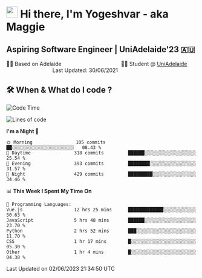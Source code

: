 <h1><img src="https://emojis.slackmojis.com/emojis/images/1531849430/4246/blob-sunglasses.gif?1531849430" width="30"/> Hi there, I'm Yogeshvar - aka Maggie</h1>

## Aspiring Software Engineer | UniAdelaide'23 🇦🇺  
🏂🏻  Based on Adelaide &nbsp;&nbsp;&nbsp;&nbsp;&nbsp;&nbsp;&nbsp;&nbsp;&nbsp;&nbsp;&nbsp;&nbsp;&nbsp;&nbsp;&nbsp;&nbsp;&nbsp;&nbsp;&nbsp;&nbsp;&nbsp;&nbsp;&nbsp;&nbsp;&nbsp;&nbsp;&nbsp;&nbsp;&nbsp;&nbsp;&nbsp;&nbsp;&nbsp;&nbsp;&nbsp;&nbsp;&nbsp;&nbsp;&nbsp;👨‍💻 Student @ [UniAdelaide](https://www.adelaide.edu.au)   &nbsp;&nbsp;&nbsp;&nbsp;&nbsp;&nbsp;&nbsp;&nbsp;&nbsp;&nbsp;&nbsp;&nbsp;&nbsp;&nbsp;&nbsp;&nbsp;&nbsp;&nbsp;&nbsp;&nbsp;&nbsp;&nbsp;&nbsp;&nbsp;&nbsp;&nbsp;&nbsp;&nbsp;&nbsp;&nbsp;&nbsp;Last Updated: 30/06/2021

## 🛠 When & What do I code ?  

<!--START_SECTION:waka-->
![Code Time](http://img.shields.io/badge/Code%20Time-2%2C221%20hrs%2051%20mins-blue)

![Lines of code](https://img.shields.io/badge/From%20Hello%20World%20I%27ve%20Written-4.2%20million%20lines%20of%20code-blue)

**I'm a Night 🦉** 

```text
🌞 Morning                105 commits         ██░░░░░░░░░░░░░░░░░░░░░░░   08.43 % 
🌆 Daytime                318 commits         ██████░░░░░░░░░░░░░░░░░░░   25.54 % 
🌃 Evening                393 commits         ████████░░░░░░░░░░░░░░░░░   31.57 % 
🌙 Night                  429 commits         █████████░░░░░░░░░░░░░░░░   34.46 % 
```


📊 **This Week I Spent My Time On** 

```text
💬 Programming Languages: 
Vue.js                   12 hrs 25 mins      █████████████░░░░░░░░░░░░   50.63 % 
JavaScript               5 hrs 48 mins       ██████░░░░░░░░░░░░░░░░░░░   23.70 % 
Python                   2 hrs 52 mins       ███░░░░░░░░░░░░░░░░░░░░░░   11.70 % 
CSS                      1 hr 17 mins        █░░░░░░░░░░░░░░░░░░░░░░░░   05.30 % 
Other                    1 hr 4 mins         █░░░░░░░░░░░░░░░░░░░░░░░░   04.38 % 
```


 Last Updated on 02/06/2023 21:34:50 UTC
<!--END_SECTION:waka-->
